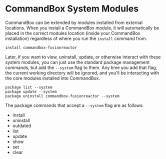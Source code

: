 # CommandBox System Modules

CommandBox can be extended by modules installed from external locations.  When you install a CommandBox module, it will automatically be placed in the correct modules location (inside your CommandBox installation) regardless of where you run the `install` command from.

```
install commandbox-fusionreactor
```

Later, if you want to view, uninstall, update, or otherwise interact with these system modules, you can just use the standard package management commands, but add the `--system` flag to them.  Any time you add that flag, the current working directory will be ignored, and you'll be interacting with the core modules installed into CommandBox.

```
package list --system
package update --system
package uninstall commandbox-fusionreactor --system
```

The package commands that accept a `--system` flag are as follows:

* install
* uninstall
* outdated
* list
* update
* show
* set
* clear